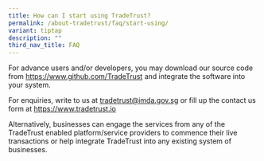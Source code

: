 ```yaml
---
title: How can I start using TradeTrust?
permalink: /about-tradetrust/faq/start-using/
variant: tiptap
description: ""
third_nav_title: FAQ
---
```

<p>For advance users and/or developers, you may download our source code
from <a href="https://www.github.com/TradeTrust" rel="noopener noreferrer nofollow" target="_blank">https://www.github.com/TradeTrust</a> and
integrate the software into your system.</p>
<p>For enquiries, write to us at <a href="https://www.github.com/TradeTrust" rel="noopener noreferrer nofollow" target="_blank">tradetrust@imda.gov.sg</a> or fill
up the contact us form at <a href="https://www.github.com/TradeTrust" rel="noopener noreferrer nofollow" target="_blank">https://www.tradetrust.io</a>
</p>
<p>Alternatively, businesses can engage the services from any of the TradeTrust
enabled platform/service providers to commence their live transactions
or help integrate TradeTrust into any existing system of businesses.</p>